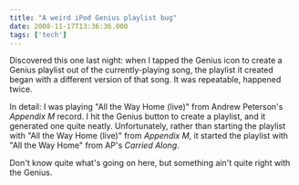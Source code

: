 ```yaml
---
title: "A weird iPod Genius playlist bug"
date: 2008-11-17T13:36:36.000
tags: ['tech']
---
```


Discovered this one last night: when I tapped the Genius icon to create a Genius playlist out of the currently-playing song, the playlist it created began with a different version of that song. It was repeatable, happened twice.

In detail: I was playing "All the Way Home (live)" from Andrew Peterson's _Appendix M_ record. I hit the Genius button to create a playlist, and it generated one quite neatly. Unfortunately, rather than starting the playlist with "All the Way Home (live)" from _Appendix M_, it started the playlist with "All the Way Home" from AP's _Carried Along_.

Don't know quite what's going on here, but something ain't quite right with the Genius.
